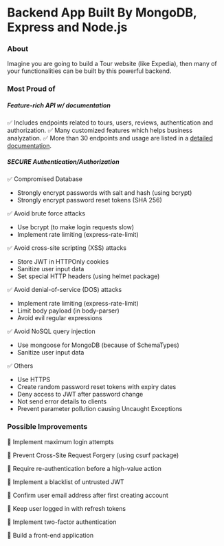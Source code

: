 # Backend App Built By MongoDB, Express and Node.js

### About

Imagine you are going to build a Tour website (like Expedia), then many of your functionalities can be built by this powerful backend.
<br>

### Most Proud of

##### Feature-rich API w/ documentation

✅ Includes endpoints related to tours, users, reviews, authentication and authorization.
✅ Many customized features which helps business analyzation.
✅ More than 30 endpoints and usage are listed in a [detailed documentation](https://documenter.getpostman.com/view/25223323/2s935mrPtb#bd5e3ba3-952b-4117-8797-868456768c04).
<br>

##### SECURE Authentication/Authorization

✅ Compromised Database

-   Strongly encrypt passwords with salt and hash (using bcrypt)
-   Strongly encrypt password reset tokens (SHA 256)

✅ Avoid brute force attacks

-   Use bcrypt (to make login requests slow)
-   Implement rate limiting (express-rate-limit)

✅ Avoid cross-site scripting (XSS) attacks

-   Store JWT in HTTPOnly cookies
-   Sanitize user input data
-   Set special HTTP headers (using helmet package)

✅ Avoid denial-of-service (DOS) attacks

-   Implement rate limiting (express-rate-limit)
-   Limit body payload (in body-parser)
-   Avoid evil regular expressions

✅ Avoid NoSQL query injection

-   Use mongoose for MongoDB (because of SchemaTypes)
-   Sanitize user input data

✅ Others

-   Use HTTPS
-   Create random password reset tokens with expiry dates
-   Deny access to JWT after password change
-   Not send error details to clients
-   Prevent parameter pollution causing Uncaught Exceptions
    <br>

### Possible Improvements

📌 Implement maximum login attempts

📌 Prevent Cross-Site Request Forgery (using csurf package)

📌 Require re-authentication before a high-value action

📌 Implement a blacklist of untrusted JWT

📌 Confirm user email address after first creating account

📌 Keep user logged in with refresh tokens

📌 Implement two-factor authentication

📌 Build a front-end application
